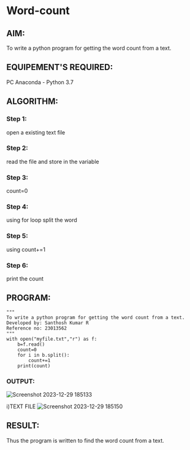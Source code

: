 # Word-count
## AIM:
To write a python program for getting the word count from a text.
## EQUIPEMENT'S REQUIRED: 
PC
Anaconda - Python 3.7
## ALGORITHM: 
### Step 1:
open a existing text file

### Step 2: 
read the file and store in the variable
 
### Step 3: 
count=0

### Step 4:  
using for loop split the word

### Step 5: 
using count+=1

### Step 6: 
print the count

## PROGRAM:
```
"""
To write a python program for getting the word count from a text.
Developed by: Santhosh Kumar R 
Reference no: 23013562
"""
with open("myfile.txt","r") as f:
    b=f.read()
    count=0
    for i in b.split():
        count+=1
    print(count)
```

### OUTPUT:
![Screenshot 2023-12-29 185133](https://github.com/Santhosh-0031/Word-count/assets/145551108/ba3dead1-238a-482e-9f14-3076ad41bf10)

i)TEXT FILE
![Screenshot 2023-12-29 185150](https://github.com/Santhosh-0031/Word-count/assets/145551108/900cd6e3-add0-453d-8acb-3bf538be20df)

## RESULT:
Thus the program is written to find the word count from a text.
